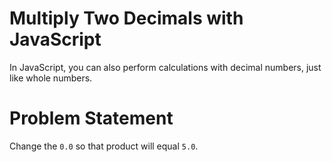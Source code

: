 # Multiply Two Decimals with JavaScript
In JavaScript, you can also perform calculations with decimal numbers, just like whole numbers.

# Problem Statement
Change the ```0.0``` so that product will equal ```5.0```.
